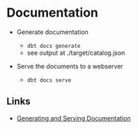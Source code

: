 # Documentation

- Generate documentation
  - `dbt docs generate`
  - see output at ./target/catalog.json

- Serve the documents to a webserver
  - `dbt docs serve`

## Links

- [Generating and Serving Documentation](https://docs.getdbt.com/docs/building-a-dbt-project/documentation)
